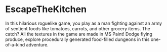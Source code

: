 # EscapeTheKitchen
In this hilarious roguelike game, you play as a man fighting against an army of sentient foods like tomatoes, carrots, and other grocery items. The catch? All the textures in the game are made in MS Paint! Dodge flying produce,  explore procedurally generated food-filled dungeons in this one-of-a-kind adventure.
